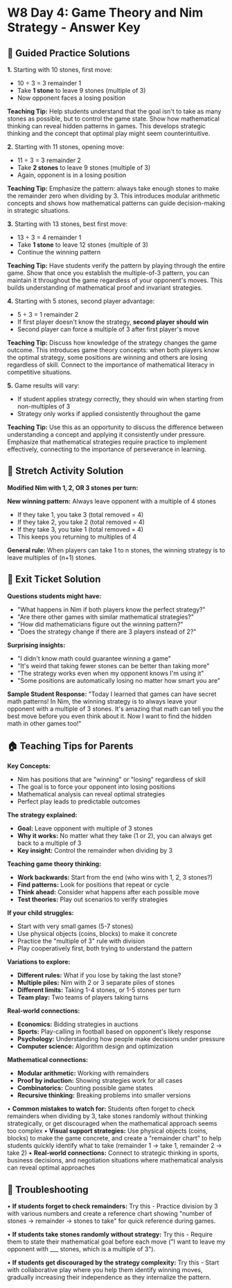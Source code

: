 # W8 Day 4: Game Theory and Nim Strategy - Answer Key

## 📝 Guided Practice Solutions

**1.** Starting with 10 stones, first move:
   - 10 ÷ 3 = 3 remainder 1
   - Take **1 stone** to leave 9 stones (multiple of 3)
   - Now opponent faces a losing position
   
   **Teaching Tip:** Help students understand that the goal isn't to take as many stones as possible, but to control the game state. Show how mathematical thinking can reveal hidden patterns in games. This develops strategic thinking and the concept that optimal play might seem counterintuitive.

**2.** Starting with 11 stones, opening move:
   - 11 ÷ 3 = 3 remainder 2  
   - Take **2 stones** to leave 9 stones (multiple of 3)
   - Again, opponent is in a losing position
   
   **Teaching Tip:** Emphasize the pattern: always take enough stones to make the remainder zero when dividing by 3. This introduces modular arithmetic concepts and shows how mathematical patterns can guide decision-making in strategic situations.

**3.** Starting with 13 stones, best first move:
   - 13 ÷ 3 = 4 remainder 1
   - Take **1 stone** to leave 12 stones (multiple of 3)
   - Continue the winning pattern
   
   **Teaching Tip:** Have students verify the pattern by playing through the entire game. Show that once you establish the multiple-of-3 pattern, you can maintain it throughout the game regardless of your opponent's moves. This builds understanding of mathematical proof and invariant strategies.

**4.** Starting with 5 stones, second player advantage:
   - 5 ÷ 3 = 1 remainder 2
   - If first player doesn't know the strategy, **second player should win**
   - Second player can force a multiple of 3 after first player's move
   
   **Teaching Tip:** Discuss how knowledge of the strategy changes the game outcome. This introduces game theory concepts: when both players know the optimal strategy, some positions are winning and others are losing regardless of skill. Connect to the importance of mathematical literacy in competitive situations.

**5.** Game results will vary:
   - If student applies strategy correctly, they should win when starting from non-multiples of 3
   - Strategy only works if applied consistently throughout the game
   
   **Teaching Tip:** Use this as an opportunity to discuss the difference between understanding a concept and applying it consistently under pressure. Emphasize that mathematical strategies require practice to implement effectively, connecting to the importance of perseverance in learning.

## 🚀 Stretch Activity Solution

**Modified Nim with 1, 2, OR 3 stones per turn:**

**New winning pattern:** Always leave opponent with a multiple of 4 stones
- If they take 1, you take 3 (total removed = 4)
- If they take 2, you take 2 (total removed = 4)  
- If they take 3, you take 1 (total removed = 4)
- This keeps you returning to multiples of 4

**General rule:** When players can take 1 to n stones, the winning strategy is to leave multiples of (n+1) stones.

## 🎯 Exit Ticket Solution

**Questions students might have:**
- "What happens in Nim if both players know the perfect strategy?"
- "Are there other games with similar mathematical strategies?"
- "How did mathematicians figure out the winning pattern?"
- "Does the strategy change if there are 3 players instead of 2?"

**Surprising insights:**
- "I didn't know math could guarantee winning a game"
- "It's weird that taking fewer stones can be better than taking more"
- "The strategy works even when my opponent knows I'm using it"
- "Some positions are automatically losing no matter how smart you are"

**Sample Student Response:** "Today I learned that games can have secret math patterns! In Nim, the winning strategy is to always leave your opponent with a multiple of 3 stones. It's amazing that math can tell you the best move before you even think about it. Now I want to find the hidden math in other games too!"

## 🏠 Teaching Tips for Parents

**Key Concepts:**
- Nim has positions that are "winning" or "losing" regardless of skill
- The goal is to force your opponent into losing positions
- Mathematical analysis can reveal optimal strategies
- Perfect play leads to predictable outcomes

**The strategy explained:**
- **Goal:** Leave opponent with multiple of 3 stones
- **Why it works:** No matter what they take (1 or 2), you can always get back to a multiple of 3
- **Key insight:** Control the remainder when dividing by 3

**Teaching game theory thinking:**
- **Work backwards:** Start from the end (who wins with 1, 2, 3 stones?)
- **Find patterns:** Look for positions that repeat or cycle
- **Think ahead:** Consider what happens after each possible move
- **Test theories:** Play out scenarios to verify strategies

**If your child struggles:**
- Start with very small games (5-7 stones)
- Use physical objects (coins, blocks) to make it concrete
- Practice the "multiple of 3" rule with division
- Play cooperatively first, both trying to understand the pattern

**Variations to explore:**
- **Different rules:** What if you lose by taking the last stone?
- **Multiple piles:** Nim with 2 or 3 separate piles of stones
- **Different limits:** Taking 1-4 stones, or 1-5 stones per turn
- **Team play:** Two teams of players taking turns

**Real-world connections:**
- **Economics:** Bidding strategies in auctions
- **Sports:** Play-calling in football based on opponent's likely response
- **Psychology:** Understanding how people make decisions under pressure
- **Computer science:** Algorithm design and optimization

**Mathematical connections:**
- **Modular arithmetic:** Working with remainders
- **Proof by induction:** Showing strategies work for all cases
- **Combinatorics:** Counting possible game states
- **Recursive thinking:** Breaking problems into smaller versions

• **Common mistakes to watch for:** Students often forget to check remainders when dividing by 3, take stones randomly without thinking strategically, or get discouraged when the mathematical approach seems too complex
• **Visual support strategies:** Use physical objects (coins, blocks) to make the game concrete, and create a "remainder chart" to help students quickly identify what to take (remainder 1 → take 1, remainder 2 → take 2)
• **Real-world connections:** Connect to strategic thinking in sports, business decisions, and negotiation situations where mathematical analysis can reveal optimal approaches

## 🔧 Troubleshooting

• **If students forget to check remainders:** Try this - Practice division by 3 with various numbers and create a reference chart showing "number of stones → remainder → stones to take" for quick reference during games.

• **If students take stones randomly without strategy:** Try this - Require them to state their mathematical goal before each move ("I want to leave my opponent with ___ stones, which is a multiple of 3").

• **If students get discouraged by the strategy complexity:** Try this - Start with collaborative play where you help them identify winning moves, gradually increasing their independence as they internalize the pattern.